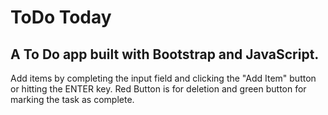 # ToDo Today
## A To Do app built with Bootstrap and JavaScript.

Add items by completing the input field and clicking the "Add Item" button or hitting the ENTER key. 
Red Button is for deletion and green button for marking the task as complete.

